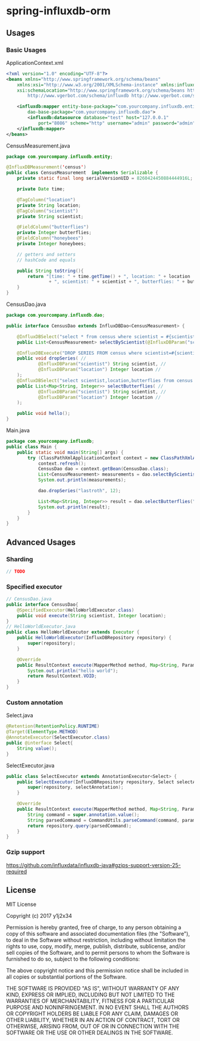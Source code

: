 # spring-influxdb-orm

## Usages

### Basic Usages

ApplicationContext.xml

```xml
<?xml version="1.0" encoding="UTF-8"?>
<beans xmlns="http://www.springframework.org/schema/beans"
    xmlns:xsi="http://www.w3.org/2001/XMLSchema-instance" xmlns:influxdb="http://www.vgerbot.com/schema/influxdb"
    xsi:schemaLocation="http://www.springframework.org/schema/beans http://www.springframework.org/schema/beans/spring-beans.xsd
        http://www.vgerbot.com/schema/influxdb http://www.vgerbot.com/schema/influxdb/influxdb.xsd">

    <influxdb:mapper entity-base-package="com.yourcompany.influxdb.entity"
        dao-base-package="com.yourcompany.influxdb.dao">
        <influxdb:datasource database="test" host="127.0.0.1"
            port="8086" scheme="http" username="admin" password="admin"/>
    </influxdb:mapper>
</beans>
```

CensusMeasurement.java

```java
package com.yourcompany.influxdb.entity;

@InfluxDBMeasurement('census')
public class CensusMeasurement  implements Serializable {
    private static final long serialVersionUID = 8260424450884444916L;

    private Date time;

    @TagColumn("location")
    private String location;
    @TagColumn("scientist")
    private String scientist;

    @FieldColumn("butterflies")
    private Integer butterflies;
    @FieldColumn("honeybees")
    private Integer honeybees;

    // getters and setters
    // hashCode and equals

    public String toString(){
        return "[time: " + time.getTime() + ", location: " + location
                + ", scientist: " + scientist + ", butterflies: " + butterflies + ", honeybees: " + honeybees + "]";
    }
}
```

CensusDao.java

```java
package com.yourcompany.influxdb.dao;

public interface CensusDao extends InfluxDBDao<CensusMeasurement> {

    @InfluxDBSelect("select * from census where scientist = #{scientist}")
    public List<CensusMeasurement> selectByScientist(@InfluxDBParam("scientist") String scientist);

    @InfluxDBExecute("DROP SERIES FROM census where scientist=#{scientist} and location=#{location}")
    public void dropSeries( //
            @InfluxDBParam("scientist") String scientist, //
            @InfluxDBParam("location") Integer location //
    );
    @InfluxDBSelect("select scientist,location,butterflies from census where scientist = #{scientist}")
    public List<Map<String, Integer>> selectButterflies( //
            @InfluxDBParam("scientist") String scientist, //
            @InfluxDBParam("location") Integer location //
    );

    public void hello();
}
```

Main.java

```java
package com.yourcompany.influxdb;
public class Main {
    public static void main(String[] args) {
        try (ClassPathXmlApplicationContext context = new ClassPathXmlApplicationContext("ApplicationContext.xml")) {
            context.refresh();
            CensusDao dao = context.getBean(CensusDao.class);
            List<CensusMeasurement> measurements = dao.selectByScientist("lanstroth");
            System.out.println(measurements);

            dao.dropSeries("lastroth", 12);

            List<Map<String, Integer>> result = dao.selectButterflies("lanstroth", 10);
            System.out.println(result);
        }
    }
}
```

## Advanced Usages

### Sharding

```java
// TODO
```

### Specified executor

```java
// CensusDao.java
public interface CensusDao{
    @SpecifiedExecutor(HelloWorldExecutor.class)
    public void execute(String scientist, Integer location);
}
// HelloWorldExecutor.java
public class HelloWorldExecutor extends Executor {
    public HelloWorldExecutor(InfluxDBRepository repository) {
        super(repository);
    }

    @Override
    public ResultContext execute(MapperMethod method, Map<String, ParameterValue> parameters) {
        System.out.println("hello world");
        return ResultContext.VOID;
    }
}

```

### Custom annotation

Select.java

```java
@Retention(RetentionPolicy.RUNTIME)
@Target(ElementType.METHOD)
@AnnotateExecutor(SelectExecutor.class)
public @interface Select{
    String value();
}
```

SelectExecutor.java

```java
public class SelectExecutor extends AnnotationExecutor<Select> {
    public SelectExecutor(InfluxDBRepository repository, Select selectAnnotation) {
        super(repository, selectAnnotation);
    }

    @Override
    public ResultContext execute(MapperMethod method, Map<String, ParameterValue> parameters) {
        String command = super.annotation.value();
        String parsedCommand = CommandUtils.parseCommand(command, parameters);
        return repository.query(parsedCommand);
    }
}
```

### Gzip support

https://github.com/influxdata/influxdb-java#gzips-support-version-25-required


## License

MIT License

Copyright (c) 2017 y1j2x34

Permission is hereby granted, free of charge, to any person obtaining a copy
of this software and associated documentation files (the "Software"), to deal
in the Software without restriction, including without limitation the rights
to use, copy, modify, merge, publish, distribute, sublicense, and/or sell
copies of the Software, and to permit persons to whom the Software is
furnished to do so, subject to the following conditions:

The above copyright notice and this permission notice shall be included in all
copies or substantial portions of the Software.

THE SOFTWARE IS PROVIDED "AS IS", WITHOUT WARRANTY OF ANY KIND, EXPRESS OR
IMPLIED, INCLUDING BUT NOT LIMITED TO THE WARRANTIES OF MERCHANTABILITY,
FITNESS FOR A PARTICULAR PURPOSE AND NONINFRINGEMENT. IN NO EVENT SHALL THE
AUTHORS OR COPYRIGHT HOLDERS BE LIABLE FOR ANY CLAIM, DAMAGES OR OTHER
LIABILITY, WHETHER IN AN ACTION OF CONTRACT, TORT OR OTHERWISE, ARISING FROM,
OUT OF OR IN CONNECTION WITH THE SOFTWARE OR THE USE OR OTHER DEALINGS IN THE
SOFTWARE.
